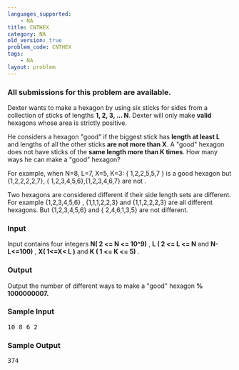 ```yaml
---
languages_supported:
    - NA
title: CNTHEX
category: NA
old_version: true
problem_code: CNTHEX
tags:
    - NA
layout: problem
---
```

###  All submissions for this problem are available. 

Dexter wants to make a hexagon by using six sticks for sides from a collection of sticks of lengths **1, 2, 3, ... N**. Dexter will only make **valid** hexagons whose area is strictly positive.

 He considers a hexagon "good" if the biggest stick has **length at least L** and lengths of all the other sticks **are not more than X**. A "good" hexagon does not have sticks of the **same length more than K times**. How many ways he can make a "good" hexagon?

 For example, when N=8, L=7, X=5, K=3: { 1,2,2,5,5,7 } is a good hexagon but {1,2,2,2,2,7}, { 1,2,3,4,5,6},{1,2,3,4,6,7} are not .

 Two hexagons are considered different if their side length sets are different. For example {1,2,3,4,5,6} , {1,1,1,2,2,3} and {1,1,2,2,2,3} are all different hexagons. But {1,2,3,4,5,6} and { 2,4,6,1,3,5} are not different.

### Input

Input contains four integers **N( 2 <= N <= 10^9)** , **L ( 2 <= L <= N** and **N-L<=100)** ,  **X( 1<=X< L )** and **K ( 1 <= K <= 5)** .

### Output

Output the number of different ways to make a "good" hexagon **% 1000000007.**

### Sample Input

<pre>10 8 6 2
</pre>
### Sample Output

<pre>374
</pre>